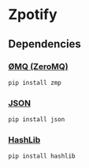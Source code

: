 # Zpotify

## Dependencies

### [ØMQ (ZeroMQ)](http://zeromq.org)

```bash
pip install zmp
```

### [JSON](https://docs.python.org/2/library/json.html)

```bash
pip install json
```

### [HashLib](https://docs.python.org/2/library/hashlib.html)

```bash
pip install hashlib
```

